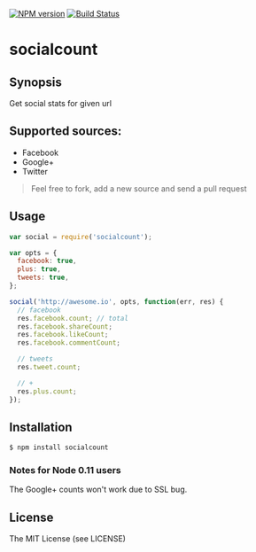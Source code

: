 [![NPM
version](https://badge.fury.io/js/socialcount.png)](http://badge.fury.io/js/socialcount)
[![Build Status](https://secure.travis-ci.org/vesln/socialcount.png)](http://travis-ci.org/vesln/socialcount)

# socialcount

## Synopsis

Get social stats for given url

## Supported sources:

- Facebook
- Google+
- Twitter

> Feel free to fork, add a new source and send a pull request

## Usage

```js
var social = require('socialcount');

var opts = {
  facebook: true,
  plus: true,
  tweets: true,
};

social('http://awesome.io', opts, function(err, res) {
  // facebook
  res.facebook.count; // total
  res.facebook.shareCount;
  res.facebook.likeCount;
  res.facebook.commentCount;

  // tweets
  res.tweet.count;

  // +
  res.plus.count;
});
```

## Installation

```js
$ npm install socialcount
```

### Notes for Node 0.11 users

The Google+ counts won't work due to SSL bug.

## License

The MIT License (see LICENSE)
